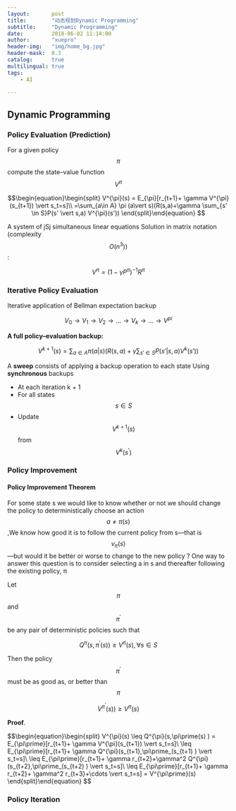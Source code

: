 ```yaml
---
layout:       post
title:        "动态规划Dynamic Programming"
subtitle:     "Dynamic Programming"
date:         2018-06-02 11:14:00
author:       "xuepro"
header-img:   "img/home_bg.jpg"
header-mask:  0.3
catalog:      true
multilingual: true
tags:
    - AI
    
---
```


##  Dynamic Programming

###  Policy Evaluation (Prediction)
For a given policy $$\pi$$ compute the state–value
function $$V^{\pi}$$

$$\begin{equation}\begin{split}
V^{\pi}(s) = E_{\pi}[r_{t+1}+ \gamma V^{\pi}(s_{t+1}) \vert s_t=s]\\ 
=\sum_{a\in A} \pi (a\vert s)(R(s,a)+\gamma \sum_{s' \in S}P(s' \vert s,a) V^{\pi}(s'))
\end{split}\end{equation} $$

A system of jSj simultaneous linear equations
Solution in matrix notation (complexity $$O(n^3))$$:

$$V^{\pi} = (1- \gamma P^{\pi})^{-1} R^{\pi}$$

### Iterative Policy Evaluation

Iterative application of Bellman expectation backup

$$V_0\rightarrow V_1\rightarrow V_2\rightarrow ...\rightarrow V_k\rightarrow ...\rightarrow V^{pi}$$

**A full policy–evaluation backup:**

$$V^{k+1}(s) =\sum_{a\in A} \pi (a\vert s)(R(s,a)+\gamma \sum_{s' \in S}P(s' \vert s,a) V^{k}(s'))$$


A **sweep** consists of applying a backup operation to each state
Using **synchronous** backups
 - At each iteration k + 1
 - For all states $$s\in S$$
 - Update $$V^{k+1}(s)$$ from $$V^{k}(s^{\prime})$$
 
### Policy Improvement

#### Policy Improvement Theorem

 For some state s we would like to know whether or not we should change the policy to deterministically choose an action $$a \neq \pi(s)$$,We know how good it is to follow the
current policy from s—that is $$v_{\pi}(s)$$—but would it be better or worse to change to the
new policy ? One way to answer this question is to consider selecting a in s and thereafter following the existing policy, π


Let $$\pi$$ and $$\pi^{\prime}$$  be any pair of deterministic policies such that

 $$ Q^{\pi}(s,\pi^{\prime}(s))  \geq V^\pi(s), \forall s\in S$$
 
 
Then the policy $$\pi^{\prime}$$ must be as good as, or better than $$\pi$$
  
   $$V^{\pi^{\prime}} (s)) \geq V^\pi(s) $$
   
**Proof**.

$$\begin{equation}\begin{split}
V^{\pi}(s) \leq Q^{\pi}(s,\pi\prime(s) )
= E_{\pi\prime}[r_{t+1}+ \gamma V^{\pi}(s_{t+1}) \vert s_t=s]\\
\leq E_{\pi\prime}[r_{t+1}+ \gamma Q^{\pi}(s_{t+1},\pi\prime_(s_{t+1) ) \vert s_t=s]\\
\leq E_{\pi\prime}[r_{t+1}+ \gamma r_{t+2}+\gamma^2 Q^{\pi}(s_{t+2},\pi\prime_(s_{t+2) ) \vert s_t=s]\\
\leq E_{\pi\prime}[r_{t+1}+ \gamma r_{t+2}+ \gamma^2 r_{t+3}+\cdots \vert s_t=s] = V^{\pi\prime}(s)
\end{split}\end{equation} $$


### Policy Iteration

